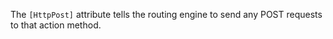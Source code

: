 The `[HttpPost]` attribute tells the routing engine to send any POST requests to that action method.